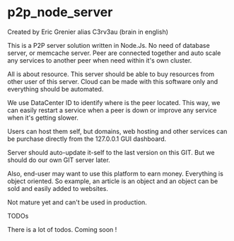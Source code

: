 # p2p_node_server

Created by Eric Grenier alias C3rv3au (brain in english)

This is a P2P server solution written in Node.Js. No need of database server, or memcache server. Peer are connected together and auto scale any services to another peer when need within it's own cluster.

All is about resource. This server should be able to buy resources from other user of this server. Cloud can be made with this software only and everything should be automated.

We use DataCenter ID to identify where is the peer located. This way, we can easily restart a service when a peer is down or improve any service when it's getting slower.

Users can host them self, but domains, web hosting and other services can be purchase directly from the 127.0.0.1 GUI dashboard.

Server should auto-update it-self to the last version on this GIT. But we should do our own GIT server later.

Also, end-user may want to use this platform to earn money. Everything is object oriented. So example, an article is an object and an object can be sold and easily added to websites.

Not mature yet and can't be used in production.

TODOs

There is a lot of todos. Coming soon !